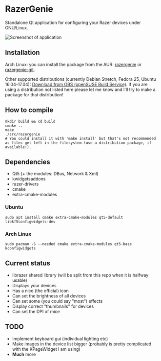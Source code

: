 # RazerGenie

Standalone Qt application for configuring your Razer devices under GNU/Linux.

![Screenshot of application](https://z3ntu.github.io/RazerGenie/screenshots/mainwindow.png)

## Installation
Arch Linux: you can install the package from the AUR: [razergenie](https://aur.archlinux.org/packages/razergenie/) or [razergenie-git](https://aur.archlinux.org/packages/razergenie-git/).

Other supported distributions (currently Debian Stretch, Fedora 25, Ubuntu 16.04-17.04): [Download from OBS (openSUSE Build Service)](https://software.opensuse.org//download.html?project=hardware%3Arazer&package=razergenie).
If you are using a distribution not listed here please let me know and I'll try to make a package for that distribution!

## How to compile
```
mkdir build && cd build
cmake ..
make
./src/razergenie
# You could install it with 'make install' but that's not recommended as files get left in the filesystem (use a distribution package, if available!).
```

## Dependencies
* Qt5 (+ the modules: DBus, Network & Xml)
* kwidgetsaddons
* razer-drivers
* cmake
* extra-cmake-modules

### Ubuntu
```
sudo apt install cmake extra-cmake-modules qt5-default libkf5configwidgets-dev
```

### Arch Linux
```
sudo pacman -S --needed cmake extra-cmake-modules qt5-base kconfigwidgets
```

## Current status
* librazer shared library (will be split from this repo when it is halfway usable)
* Displays your devices
* Has a nice (the official) icon
* Can set the brightness of all devices
* Can set some (you could say "most") effects
* Display correct "thumbnails" for devices
* Can set the DPI of mice

## TODO
* Implement keyboard gui (individual lighting etc)
* Make images in the device list bigger (probably is pretty complicated with the KPageWidget I am using)
* **Much** more
